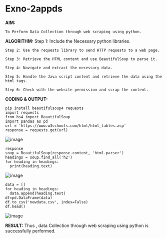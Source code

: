 # Exno-2appds
**AIM:**
    
    To Perform Data Collection through web scraping using python.

**ALGORITHM:**
	Step 1: Include the Necessary python libraries.
 
	Step 2: Use the requests library to send HTTP requests to a web page.
 
	Step 3: Retrieve the HTML content and use BeautifulSoup to parse it.
 
	Step 4: Navigate and extract the necessary data.
 
	Step 5: Handle the Java script content and retrieve the data using the html tags.
 
	Step 6: Check with the website permission and scrap the content.

**CODING & OUTPUT:**
```
pip install beautifulsoup4 requests
import requests
from bs4 import BeautifulSoup
import pandas as pd
url = 'https://www.w3schools.com/html/html_tables.asp'
response = requests.get(url)
```
![image](https://github.com/user-attachments/assets/79ef5ad9-7665-40df-a163-dfa12e5051f0)
```
response
soup = BeautifulSoup(response.content, 'html.parser')
headings = soup.find_all('h2')
for heading in headings:
  print(heading.text)
```
![image](https://github.com/user-attachments/assets/13d869a3-b929-4830-9dfb-1a78cb6bf7c4)
```
data = []
for heading in headings:
  data.append(heading.text)
df=pd.DataFrame(data)
df.to_csv('newdata.csv', index=False)
df.head()
```
![image](https://github.com/user-attachments/assets/291a6028-eba2-48c5-823c-746b235f2e62)

**RESULT:**
 Thus , data Collection through web scraping using python is successfully performed.
